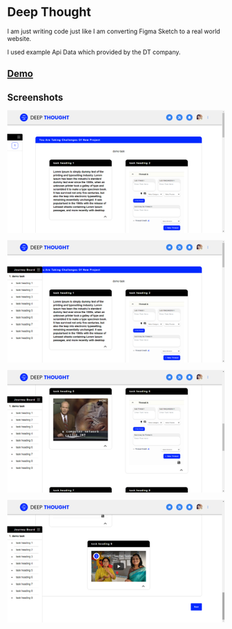 
# Deep Thought

I am just writing code just like I am converting Figma Sketch to a real world website.

I used example Api Data which provided by the DT company.
## [Demo](https://kkp785216.github.io/deep-thought-assignment/)

## Screenshots

![App Screenshot](https://raw.githubusercontent.com/kkp785216/deep-thought-assignment/main/assets/screenshots/1.png)

![App Screenshot](https://raw.githubusercontent.com/kkp785216/deep-thought-assignment/main/assets/screenshots/2.png)

![App Screenshot](https://raw.githubusercontent.com/kkp785216/deep-thought-assignment/main/assets/screenshots/3.png)

![App Screenshot](https://raw.githubusercontent.com/kkp785216/deep-thought-assignment/main/assets/screenshots/4.png)